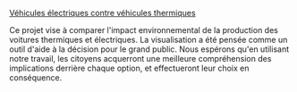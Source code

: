 [Véhicules électriques contre véhicules thermiques](https://evstv.github.io/index.html)

Ce projet vise à comparer l'impact environnemental de la production des
voitures thermiques et électriques. La visualisation a été pensée comme un
outil d'aide à la décision pour le grand public. Nous espérons qu'en utilisant
notre travail, les citoyens acquerront une meilleure compréhension des
implications derrière chaque option, et effectueront leur choix en conséquence.
